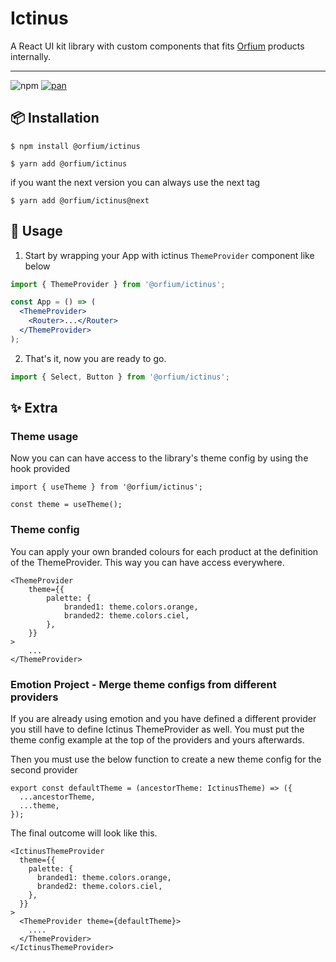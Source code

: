 # Ictinus

A React UI kit library with custom components that fits [Orfium](https://github.com/orfium) products internally.

<hr />

![npm](https://img.shields.io/npm/v/@orfium/ictinus)
[![pan](https://github.com/Orfium/orfium-ictinus/workflows/CI/badge.svg)](https://github.com/Orfium/orfium-ictinus/actions)

## 📦 Installation

```text
$ npm install @orfium/ictinus
```

```text
$ yarn add @orfium/ictinus
```

if you want the next version you can always use the next tag

```text
$ yarn add @orfium/ictinus@next
```

## 🔨 Usage

1. Start by wrapping your App with ictinus `ThemeProvider` component like below

```jsx
import { ThemeProvider } from '@orfium/ictinus';

const App = () => (
  <ThemeProvider>
    <Router>...</Router>
  </ThemeProvider>
);
```

2.  That's it, now you are ready to go.

```js
import { Select, Button } from '@orfium/ictinus';
```

## ✨ Extra

### Theme usage

Now you can can have access to the library's theme config by using the hook provided

```
import { useTheme } from '@orfium/ictinus';

const theme = useTheme();
```

### Theme config

You can apply your own branded colours for each product at the definition of the ThemeProvider. This way you can have access everywhere.

```
<ThemeProvider
    theme={{
        palette: {
            branded1: theme.colors.orange,
            branded2: theme.colors.ciel,
        },
    }}
>
    ...
</ThemeProvider>
```

### Emotion Project - Merge theme configs from different providers

If you are already using emotion and you have defined a different provider you still have to define Ictinus ThemeProvider as well. You must put the theme config example at the top of the providers and yours afterwards.

Then you must use the below function to create a new theme config for the second provider

```
export const defaultTheme = (ancestorTheme: IctinusTheme) => ({
  ...ancestorTheme,
  ...theme,
});
```

The final outcome will look like this.

```
<IctinusThemeProvider
  theme={{
    palette: {
      branded1: theme.colors.orange,
      branded2: theme.colors.ciel,
    },
  }}
>
  <ThemeProvider theme={defaultTheme}>
    ....
  </ThemeProvider>
</IctinusThemeProvider>
```
